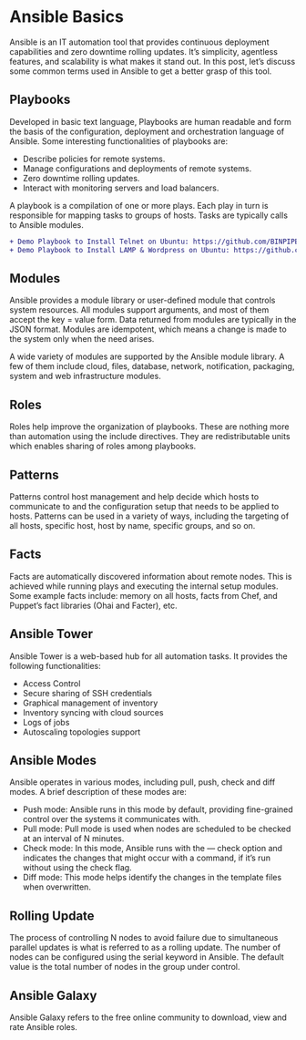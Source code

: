 # Ansible Basics

Ansible is an IT automation tool that provides continuous deployment capabilities and zero downtime rolling updates. It’s simplicity, agentless features, and scalability is what makes it stand out. In this post, let’s discuss some common terms used in Ansible to get a better grasp of this tool.

## **Playbooks**

Developed in basic text language, Playbooks are human readable and form the basis of the configuration, deployment and orchestration language of Ansible. Some interesting functionalities of playbooks are:

-   Describe policies for remote systems.
-   Manage configurations and deployments of remote systems.
-   Zero downtime rolling updates.
-   Interact with monitoring servers and load balancers.

A playbook is a compilation of one or more plays. Each play in turn is responsible for mapping tasks to groups of hosts. Tasks are typically calls to Ansible modules.

```diff
+ Demo Playbook to Install Telnet on Ubuntu: https://github.com/BINPIPE/ansible-basics/tree/main/testplaybook
+ Demo Playbook to Install LAMP & Wordpress on Ubuntu: https://github.com/BINPIPE/ansible-basics/tree/main/wordpressplaybook

```




## **Modules**

Ansible provides a module library or user-defined module that controls system resources. All modules support arguments, and most of them accept the key = value form. Data returned from modules are typically in the JSON format. Modules are idempotent, which means a change is made to the system only when the need arises.

A wide variety of modules are supported by the Ansible module library. A few of them include cloud, files, database, network, notification, packaging, system and web infrastructure modules.

## **Roles**

Roles help improve the organization of playbooks. These are nothing more than automation using the include directives. They are redistributable units which enables sharing of roles among playbooks.

## **Patterns**

Patterns control host management and help decide which hosts to communicate to and the configuration setup that needs to be applied to hosts. Patterns can be used in a variety of ways, including the targeting of all hosts, specific host, host by name, specific groups, and so on.

## **Facts**

Facts are automatically discovered information about remote nodes. This is achieved while running plays and executing the internal setup modules. Some example facts include: memory on all hosts, facts from Chef, and Puppet’s fact libraries (Ohai and Facter), etc.

## **Ansible Tower**

Ansible Tower is a web-based hub for all automation tasks. It provides the following functionalities:

-   Access Control
-   Secure sharing of SSH credentials
-   Graphical management of inventory
-   Inventory syncing with cloud sources
-   Logs of jobs
-   Autoscaling topologies support

## **Ansible Modes**

Ansible operates in various modes, including pull, push, check and diff modes. A brief description of these modes are:

-   Push mode: Ansible runs in this mode by default, providing fine-grained control over the systems it communicates with.
-   Pull mode: Pull mode is used when nodes are scheduled to be checked at an interval of N minutes.
-   Check mode: In this mode, Ansible runs with the — check option and indicates the changes that might occur with a command, if it’s run without using the check flag.
-   Diff mode: This mode helps identify the changes in the template files when overwritten.

## **Rolling Update**

The process of controlling N nodes to avoid failure due to simultaneous parallel updates is what is referred to as a rolling update. The number of nodes can be configured using the serial keyword in Ansible. The default value is the total number of nodes in the group under control.

## **Ansible Galaxy**

Ansible Galaxy refers to the free online community to download, view and rate Ansible roles.
